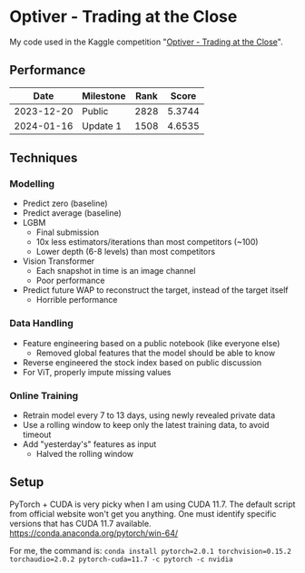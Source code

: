 # Optiver - Trading at the Close

My code used in the Kaggle competition "[Optiver - Trading at the Close](https://www.kaggle.com/competitions/optiver-trading-at-the-close)".

## Performance

|    Date    | Milestone | Rank | Score  |
| ---------- | --------- | ---- | ------ |
| 2023-12-20 | Public    | 2828 | 5.3744 |
| 2024-01-16 | Update 1  | 1508 | 4.6535 |

## Techniques

### Modelling

- Predict zero (baseline)
- Predict average (baseline)
- LGBM
  - Final submission
  - 10x less estimators/iterations than most competitors (~100)
  - Lower depth (6-8 levels) than most competitors
- Vision Transformer
  - Each snapshot in time is an image channel
  - Poor performance
- Predict future WAP to reconstruct the target, instead of the target itself
  - Horrible performance

### Data Handling

- Feature engineering based on a public notebook (like everyone else)
  - Removed global features that the model should be able to know
- Reverse engineered the stock index based on public discussion
- For ViT, properly impute missing values

### Online Training

- Retrain model every 7 to 13 days, using newly revealed private data
- Use a rolling window to keep only the latest training data, to avoid timeout
- Add "yesterday's" features as input
  - Halved the rolling window

## Setup

PyTorch + CUDA is very picky when I am using CUDA 11.7.
The default script from official website won't get you anything.
One must identify specific versions that has CUDA 11.7 available.
https://conda.anaconda.org/pytorch/win-64/

For me, the command is:
`conda install pytorch=2.0.1 torchvision=0.15.2 torchaudio=2.0.2 pytorch-cuda=11.7 -c pytorch -c nvidia`
